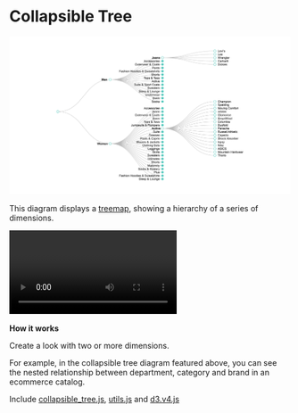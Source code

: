 #  Collapsible Tree

![](collapsible-tree.png)

This diagram displays a [treemap](https://en.wikipedia.org/wiki/Tree_structure), showing a hierarchy of a series of dimensions.

![](collapsible-tree.mov)

**How it works**

Create a look with two or more dimensions.

For example, in the collapsible tree diagram featured above, you can see the nested relationship between department, category and brand in an ecommerce catalog.

Include [collapsible_tree.js](/collapsible_tree.js), [utils.js](../common/utils.js) and [d3.v4.js](../common/d3.v4.js)
  